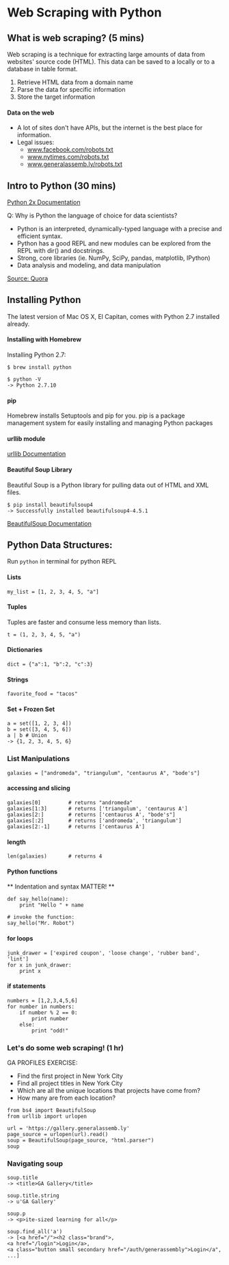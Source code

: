 # Web Scraping with Python

## What is web scraping? (5 mins)
Web scraping is a technique for extracting large amounts of data from websites' source code (HTML). This data can be saved to a locally or to a database in table format.

1. Retrieve HTML data from a domain name
2. Parse the data for specific information
3. Store the target information

#### Data on the web

- A lot of sites don't have APIs, but the internet is the best place for information.
- Legal issues:
    - www.facebook.com/robots.txt
    - www.nytimes.com/robots.txt
    - www.generalassemb.ly/robots.txt

## Intro to Python (30 mins)
[Python 2x Documentation](https://docs.python.org/2/)

Q: Why is Python the language of choice for data scientists?
- Python is an interpreted, dynamically-typed language with a precise and efficient syntax.
- Python has a good REPL and new modules can be explored from the REPL with dir() and docstrings.
- Strong, core libraries (ie. NumPy, SciPy, pandas, matplotlib, IPython)
- Data analysis and modeling, and data manipulation

[Source: Quora](https://www.quora.com/Why-is-Python-a-language-of-choice-for-data-scientists)

## Installing Python
The latest version of Mac OS X, El Capitan, comes with Python 2.7 installed already.

#### Installing with Homebrew
Installing Python 2.7:
```
$ brew install python
```

```
$ python -V
-> Python 2.7.10
```

#### pip
Homebrew installs Setuptools and pip for you.
pip is a package management system for easily installing and managing Python packages

#### urllib module

[urllib Documentation](https://docs.python.org/2/library/urllib.html)

#### Beautiful Soup Library
Beautiful Soup is a Python library for pulling data out of HTML and XML files.

```
$ pip install beautifulsoup4
-> Successfully installed beautifulsoup4-4.5.1
```

[BeautifulSoup Documentation](https://www.crummy.com/software/BeautifulSoup/bs4/doc/)

## Python Data Structures:
Run `python` in terminal for python REPL

#### Lists

```
my_list = [1, 2, 3, 4, 5, "a"]
```

#### Tuples
Tuples are faster and consume less memory than lists.
```
t = (1, 2, 3, 4, 5, "a")
```

#### Dictionaries
```
dict = {"a":1, "b":2, "c":3}
```

#### Strings
```
favorite_food = "tacos"
```

#### Set + Frozen Set
```
a = set([1, 2, 3, 4])
b = set([3, 4, 5, 6])
a | b # Union
-> {1, 2, 3, 4, 5, 6}
```

### List Manipulations
```
galaxies = ["andromeda", "triangulum", "centaurus A", "bode's"]
```
#### accessing and slicing
```
galaxies[0]         # returns "andromeda"
galaxies[1:3]       # returns ['triangulum', 'centaurus A']
galaxies[2:]        # returns ['centaurus A', "bode's"]
galaxies[:2]        # returns ['andromeda', 'triangulum']
galaxies[2:-1]      # returns ['centaurus A']
```

#### length
```
len(galaxies)       # returns 4
```

#### Python functions
** Indentation and syntax MATTER! **
```
def say_hello(name):
    print "Hello " + name

# invoke the function:
say_hello("Mr. Robot")
```


#### for loops
```
junk_drawer = ['expired coupon', 'loose change', 'rubber band', 'lint']
for x in junk_drawer:
    print x

```

#### if statements

```
numbers = [1,2,3,4,5,6]
for number in numbers:
    if number % 2 == 0:
        print number
    else:
        print "odd!"

```

### Let's do some web scraping! (1 hr)

GA PROFILES EXERCISE:

- Find the first project in New York City
- Find all project titles in New York City
- Which are all the unique locations that projects have come from?
- How many are from each location?

```
from bs4 import BeautifulSoup
from urllib import urlopen

url = 'https://gallery.generalassemb.ly'
page_source = urlopen(url).read()
soup = BeautifulSoup(page_source, "html.parser")
soup
```

### Navigating soup
```
soup.title
-> <title>GA Gallery</title>

soup.title.string
-> u'GA Gallery'

soup.p
-> <p>ite-sized learning for all</p>

soup.find_all('a')
-> [<a href="/"><h2 class="brand">,
<a href="/login">Login</a>,
<a class="button small secondary href="/auth/generassembly">Login</a",
...]
```
